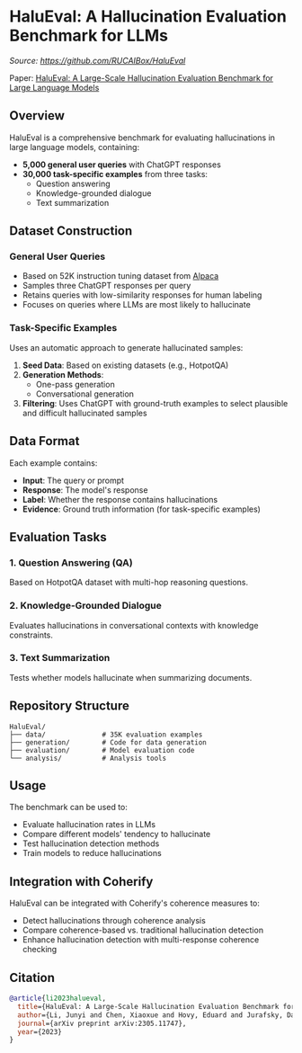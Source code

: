 # HaluEval: A Hallucination Evaluation Benchmark for LLMs

*Source: https://github.com/RUCAIBox/HaluEval*

Paper: [HaluEval: A Large-Scale Hallucination Evaluation Benchmark for Large Language Models](https://arxiv.org/abs/2305.11747)

## Overview

HaluEval is a comprehensive benchmark for evaluating hallucinations in large language models, containing:

- **5,000 general user queries** with ChatGPT responses
- **30,000 task-specific examples** from three tasks:
  - Question answering
  - Knowledge-grounded dialogue
  - Text summarization

## Dataset Construction

### General User Queries
- Based on 52K instruction tuning dataset from [Alpaca](https://github.com/tatsu-lab/stanford_alpaca)
- Samples three ChatGPT responses per query
- Retains queries with low-similarity responses for human labeling
- Focuses on queries where LLMs are most likely to hallucinate

### Task-Specific Examples
Uses an automatic approach to generate hallucinated samples:

1. **Seed Data**: Based on existing datasets (e.g., HotpotQA)
2. **Generation Methods**:
   - One-pass generation
   - Conversational generation
3. **Filtering**: Uses ChatGPT with ground-truth examples to select plausible and difficult hallucinated samples

## Data Format

Each example contains:
- **Input**: The query or prompt
- **Response**: The model's response
- **Label**: Whether the response contains hallucinations
- **Evidence**: Ground truth information (for task-specific examples)

## Evaluation Tasks

### 1. Question Answering (QA)
Based on HotpotQA dataset with multi-hop reasoning questions.

### 2. Knowledge-Grounded Dialogue
Evaluates hallucinations in conversational contexts with knowledge constraints.

### 3. Text Summarization
Tests whether models hallucinate when summarizing documents.

## Repository Structure

```
HaluEval/
├── data/              # 35K evaluation examples
├── generation/        # Code for data generation
├── evaluation/        # Model evaluation code
└── analysis/          # Analysis tools
```

## Usage

The benchmark can be used to:
- Evaluate hallucination rates in LLMs
- Compare different models' tendency to hallucinate
- Test hallucination detection methods
- Train models to reduce hallucinations

## Integration with Coherify

HaluEval can be integrated with Coherify's coherence measures to:
- Detect hallucinations through coherence analysis
- Compare coherence-based vs. traditional hallucination detection
- Enhance hallucination detection with multi-response coherence checking

## Citation

```bibtex
@article{li2023halueval,
  title={HaluEval: A Large-Scale Hallucination Evaluation Benchmark for Large Language Models},
  author={Li, Junyi and Chen, Xiaoxue and Hovy, Eduard and Jurafsky, Dan},
  journal={arXiv preprint arXiv:2305.11747},
  year={2023}
}
```